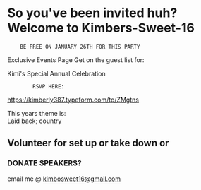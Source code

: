 # So you've been invited huh? Welcome to Kimbers-Sweet-16


		BE FREE ON JANUARY 26TH FOR THIS PARTY
Exclusive Events Page
Get on the guest list for: 

Kimi's Special Annual Celebration 


            RSVP HERE: 

https://kimberly387.typeform.com/to/ZMgtns

  This years theme is:   
Laid back; country 

## Volunteer for set up or take down or

### DONATE SPEAKERS?
email me @ kimbosweet16@gmail.com
